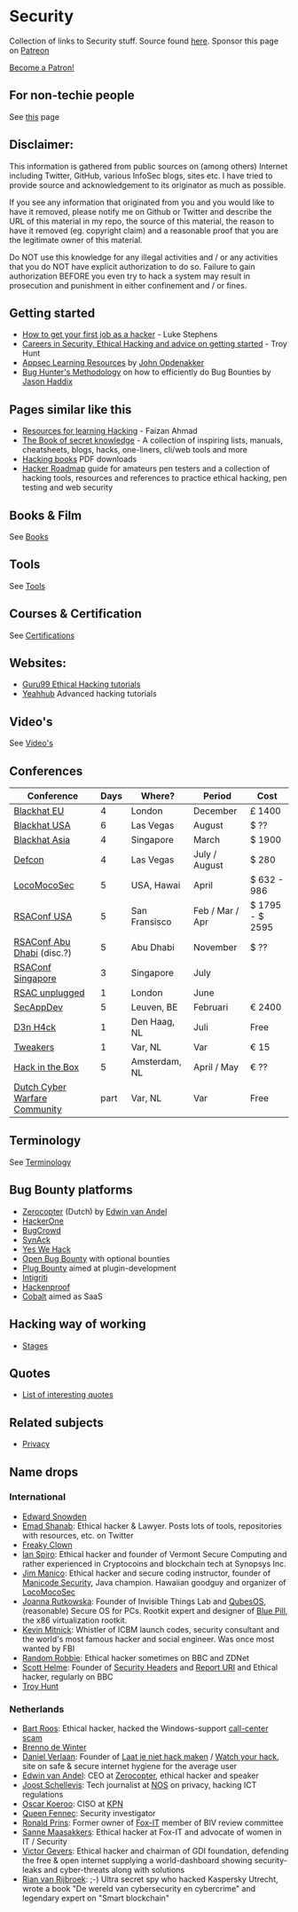 # Security
Collection of links to Security stuff. Source found [here](https://github.com/brampat/security). Sponsor this page on [Patreon](https://www.patreon.com/bePatron?u=21519345)

<a href="https://www.patreon.com/bePatron?u=21519345" data-patreon-widget-type="become-patron-button">Become a Patron!</a><script async src="https://c6.patreon.com/becomePatronButton.bundle.js"></script>

## For non-techie people
See [this](users/README.md) page

## Disclaimer:
This information is gathered from public sources on (among others) Internet including Twitter, GitHub, various InfoSec blogs, sites etc. I have tried to provide source and acknowledgement to its originator as much as possible.

If you see any information that originated from you and you would like to have it removed, please notify me on Github or Twitter and describe the URL of this material in my repo, the source of this material, the reason to have it removed (eg. copyright claim) and a reasonable proof that you are the legitimate owner of this material.

Do NOT use this knowledge for any illegal activities and / or any activities that you do NOT have explicit authorization to do so. Failure to gain authorization BEFORE you even try to hack a system may result in prosecution and punishment in either confinement and / or fines.

## Getting started
* [How to get your first job as a hacker](https://medium.com/@hakluke/how-to-get-your-first-job-as-a-hacker-7c1f5c4bf4b3) - Luke Stephens<br>
* [Careers in Security, Ethical Hacking and advice on getting started](https://www.troyhunt.com/careers-in-security-ethical-hacking-and-advice-on-where-to-get-started/) - Troy Hunt<br>
* [Appsec Learning Resources](https://medium.com/@john.opdenakker/some-useful-appsec-learning-resources-de8a0b3c896f) by [John Opdenakker](https://twitter.com/j_opdenakker)
* [Bug Hunter's Methodology](https://www.youtube.com/watch?v=HI1mTQ7ovFY) on how to efficiently do Bug Bounties by [Jason Haddix](https://twitter.com/jhaddix)

## Pages similar like this
* [Resources for learning Hacking](https://github.com/faizann24/Resources-for-learning-Hacking) - Faizan Ahmad
* [The Book of secret knowledge](https://github.com/trimstray/the-book-of-secret-knowledge) - A collection of inspiring lists, manuals, cheatsheets, blogs, hacks, one-liners, cli/web tools and more
* [Hacking books](https://github.com/tanc7/hacking-books) PDF downloads
* [Hacker Roadmap](https://github.com/sundowndev/hacker-roadmap) guide for amateurs pen testers and a collection of hacking tools, resources and references to practice ethical hacking, pen testing and web security


## Books & Film
See [Books](books/README.md)

## Tools
See [Tools](techniques/tools/README.md)

## Courses & Certification
See [Certifications](certifications/README.md)

## Websites:
* [Guru99 Ethical Hacking tutorials](https://www.guru99.com/ethical-hacking-tutorials.html)
* [Yeahhub](https://www.yeahhub.com/) Advanced hacking tutorials

## Video's
See [Video's](videos/README.md)

## Conferences

| Conference                                            | Days  | Where?        | Period        | Cost          |
| ----------------------------------------------------- | ----- | ------------- | ------------- | ------------- |
| [Blackhat EU](https://www.blackhat.com/)              | 4     | London        | December      | £ 1400        |
| [Blackhat USA](https://www.blackhat.com/)             | 6     | Las Vegas     | August        | $  ??         |
| [Blackhat Asia](https://www.blackhat.com/)            | 4     | Singapore     | March         | $ 1900        |
| [Defcon](https://www.defcon.org/)                     | 4     | Las Vegas     | July / August | $ 280         |
| [LocoMocoSec](https://locomocosec.com/)               | 5     | USA, Hawai    | April         | $ 632 - 986   |
| [RSAConf USA](https://www.rsaconference.com/)         | 5     | San Fransisco | Feb / Mar / Apr | $ 1795 - $ 2595 |
| [RSAConf Abu Dhabi](https://www.rsaconference.com/) (disc.?) | 5 | Abu Dhabi  | November      | $ ??          |
| [RSAConf Singapore](https://www.rsaconference.com/)   | 3     | Singapore     | July          |               |
| [RSAC unplugged](https://www.rsaconference.com/)      | 1     | London        | June          |               |
| [SecAppDev](https://secappdev.org/)                   | 5     | Leuven, BE    | Februari      | € 2400        |
| [D3n H4ck](https://www.denhack.nl/)                   | 1     | Den Haag, NL  | Juli          | Free          |
| [Tweakers](https://www.tweakers.net/)                 | 1     | Var, NL       | Var           | € 15          |
| [Hack in the Box](http://www.hitb.nl/)                | 5     | Amsterdam, NL | April / May   | € ??          |
| [Dutch Cyber Warfare Community](http://www.dcwc.nl/)  | part  | Var, NL       | Var           | Free          |


## Terminology
See [Terminology](terminology/README.md)

## Bug Bounty platforms
* [Zerocopter](https://www.zerocopter.com/nl/home) (Dutch) by [Edwin van Andel](https://twitter.com/Yafsec)
* [HackerOne](https://www.hackerone.com/)
* [BugCrowd](https://www.bugcrowd.com/)
* [SynAck](https://www.synack.com/)
* [Yes We Hack](https://www.yeswehack.com/en/index.html)
* [Open Bug Bounty](https://www.openbugbounty.org/) with optional bounties
* [Plug Bounty](https://www.plugbounty.com/) aimed at plugin-development
* [Intigriti](https://www.intigriti.com/public/)
* [Hackenproof](https://www.hackenproof.com/)
* [Cobalt](https://cobalt.io/) aimed as SaaS


## Hacking way of working
- [Stages](./techniques/stages)

## Quotes
* [List of interesting quotes](quotes.md)

## Related subjects
* [Privacy](privacy/README.md)

## Name drops

### International
* [Edward Snowden](https://twitter.com/snowden)
* [Emad Shanab](https://twitter.com/Alra3ees): Ethical hacker & Lawyer. Posts lots of tools, repositories with resources, etc. on Twitter
* [Freaky Clown](https://twitter.com/__freakyclown__)
* [Ian Spiro](https://twitter.com/RAPLPOSOW): Ethical hacker and founder of Vermont Secure Computing and rather experienced in Cryptocoins and blockchain tech at Synopsys Inc.
* [Jim Manico](https://twitter.com/manicode): Ethical hacker and secure coding instructor, founder of [Manicode Security](https://manicode.com/), Java champion. Hawaiian goodguy and organizer of [LocoMocoSec](https://locomocosec.com/)
* [Joanna Rutkowska](https://twitter.com/rootkovska): Founder of Invisible Things Lab and [QubesOS](https://twitter.com/QubesOS), (reasonable) Secure OS for PCs. Rootkit expert and designer of [Blue Pill](https://en.wikipedia.org/wiki/Blue_Pill_(software)), the x86 virtualization rootkit.
* [Kevin Mitnick](https://twitter.com/kevinmitnick): Whistler of ICBM launch codes, security consultant and the world's most famous hacker and social engineer. Was once most wanted by FBI
* [Random Robbie](https://twitter.com/Random_Robbie): Ethical hacker sometimes on BBC and ZDNet
* [Scott Helme](https://twitter.com/Scott_Helme): Founder of [Security Headers](https://twitter.com/securityheaders) and [Report URI](https://twitter.com/reporturi) and Ethical hacker, regularly on BBC
* [Troy Hunt](https://twitter.com/troyhunt)

### Netherlands
* [Bart Roos](https://twitter.com/Bartr00s): Ethical hacker, hacked the Windows-support [call-center scam](https://media.ccc.de/v/SHA2017-233-a_trip_to_india)
* [Brenno de Winter](https://twitter.com/brenno)
* [Daniel Verlaan](https://twitter.com/danielverlaan): Founder of [Laat je niet hack maken](https://laatjeniethackmaken.nl/) / [Watch your hack](https://watchyourhack.com/), site on safe & secure internet hygiene for the average user
* [Edwin van Andel](https://twitter.com/Yafsec): CEO at [Zerocopter](https://zerocopter.com/), ethical hacker and speaker
* [Joost Schellevis](https://twitter.com/Schellevis): Tech journalist at [NOS](http://twitter.com/NOS) on privacy, hacking ICT regulations
* [Oscar Koeroo](https://twitter.com/okoeroo): CISO at [KPN](https://twitter.com/kpn)
* [Queen Fennec](https://twitter.com/Queen_fennec): Security investigator
* [Ronald Prins](https://twitter.com/cryptoron): Former owner of [Fox-IT](https://www.fox-it.com/nl/) member of BIV review committee
* [Sanne Maasakkers](https://twitter.com/sannemaasakkers): Ethical hacker at Fox-IT and advocate of women in IT / Security
* [Victor Gevers](https://twitter.com/0xdude): Ethical hacker and chairman of GDI foundation, defending the free & open internet supplying a world-dashboard showing security-leaks and cyber-threats along with solutions
* [Rian van Rijbroek](https://twitter.com/RianvanRijbroek): ;-) Ultra secret spy who hacked Kaspersky Utrecht, wrote a book "De wereld van cybersecurity en cybercrime" and legendary expert on "Smart blockchain"
